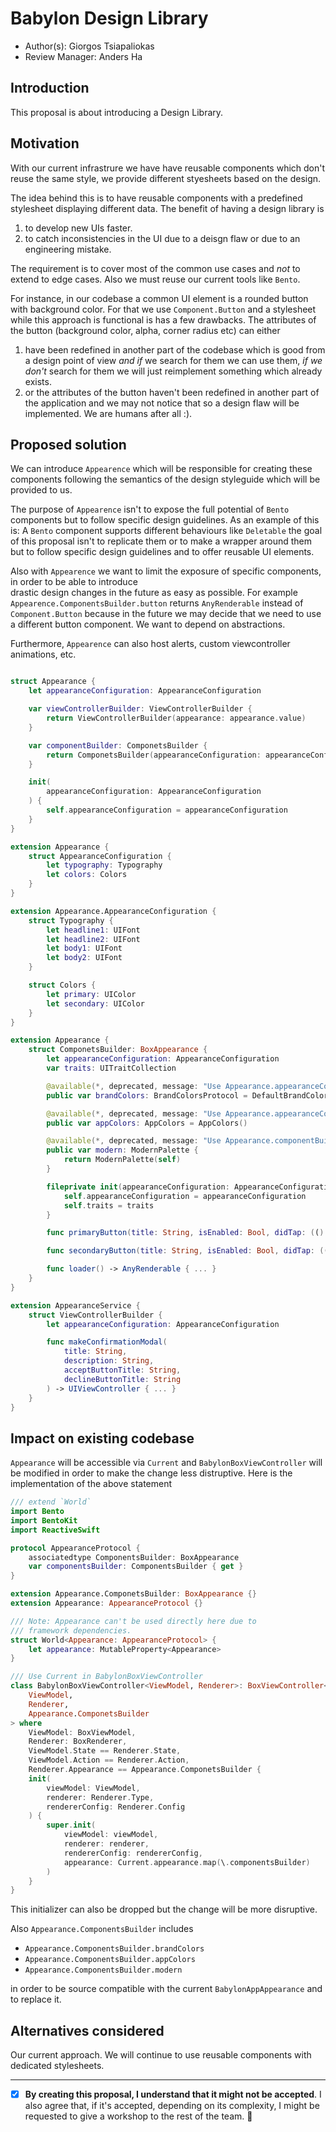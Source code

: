 # Babylon Design Library

* Author(s): Giorgos Tsiapaliokas
* Review Manager: Anders Ha

## Introduction
This proposal is about introducing a Design Library.

## Motivation
With our current infrastrure we have have reusable components which don't reuse the same style,
we provide different styesheets based on the design.

The idea behind this is to have reusable components with a predefined stylesheet displaying different data.
The benefit of having a design library is
1. to develop new UIs faster.
2. to catch inconsistencies in the UI due to a deisgn flaw or due to an engineering mistake.

The requirement is to cover most of the common use cases and *not* to extend to edge cases.
Also we must reuse our current tools like `Bento`.

For instance, in our codebase a common UI element is a rounded button with background color. 
For that we use `Component.Button` and a stylesheet while this approach is functional is has a few drawbacks.
The attributes of the button (background color, alpha, corner radius etc) can either 
1. have been redefined in another part of the codebase which is good from a design point of view *and if* we search
for them we can use them, *if we don't* search for them we will just reimplement something which already exists.
2. or the attributes of the button haven't been redefined in another part of the application and we may not
notice that so a design flaw will be implemented. We are humans after all :).


## Proposed solution
We can introduce `Appearence` which will be responsible for creating these components following
the semantics of the design styleguide which will be provided to us.

The purpose of  `Appearence` isn't to expose the full potential of `Bento` components but to 
follow specific design guidelines.
As an example of this is: 
A `Bento` component supports different behaviours like  `Deletable` the goal of this
proposal isn't to replicate them or to make a wrapper around them but to follow specific design guidelines
and to offer reusable UI elements.

Also with `Appearence` we want to limit the exposure of specific components, in order to be able to introduce  
drastic design changes in the future as easy as possible.
For example `Appearence.ComponentsBuilder.button` returns `AnyRenderable` instead of `Component.Button`
because in the future we may decide that we need to use a different button component. We want to depend on abstractions.

Furthermore, `Appearence` can also host alerts, custom viewcontroller animations, etc.

``` swift

struct Appearance {
    let appearanceConfiguration: AppearanceConfiguration

    var viewControllerBuilder: ViewControllerBuilder {
        return ViewControllerBuilder(appearance: appearance.value)
    }

    var componentBuilder: ComponetsBuilder {
        return ComponetsBuilder(appearanceConfiguration: appearanceConfiguration, traits: UITraitCollection())
    }

    init(
        appearanceConfiguration: AppearanceConfiguration
    ) {
        self.appearanceConfiguration = appearanceConfiguration
    }
}

extension Appearance {
    struct AppearanceConfiguration {
        let typography: Typography
        let colors: Colors
    }
}

extension Appearance.AppearanceConfiguration {
    struct Typography {
        let headline1: UIFont
        let headline2: UIFont
        let body1: UIFont
        let body2: UIFont
    }

    struct Colors {
        let primary: UIColor
        let secondary: UIColor
    }
}

extension Appearance {
    struct ComponetsBuilder: BoxAppearance {
        let appearanceConfiguration: AppearanceConfiguration
        var traits: UITraitCollection

        @available(*, deprecated, message: "Use Appearance.appearanceConfiguration")
        public var brandColors: BrandColorsProtocol = DefaultBrandColor()

        @available(*, deprecated, message: "Use Appearance.appearanceConfiguration")
        public var appColors: AppColors = AppColors()

        @available(*, deprecated, message: "Use Appearance.componentBuilder")
        public var modern: ModernPalette {
            return ModernPalette(self)
        }

        fileprivate init(appearanceConfiguration: AppearanceConfiguration, traits: UITraitCollection) {
            self.appearanceConfiguration = appearanceConfiguration
            self.traits = traits
        }

        func primaryButton(title: String, isEnabled: Bool, didTap: (() -> Void)?) -> AnyRenderable { ... }

        func secondaryButton(title: String, isEnabled: Bool, didTap: (() -> Void)?) -> AnyRenderable { ... }

        func loader() -> AnyRenderable { ... }
    }
}

extension AppearanceService {
    struct ViewControllerBuilder {
        let appearanceConfiguration: AppearanceConfiguration

        func makeConfirmationModal(
            title: String,
            description: String,
            acceptButtonTitle: String,
            declineButtonTitle: String
        ) -> UIViewController { ... }
    }
}
```

## Impact on existing codebase
`Appearance` will be accessible via `Current` and `BabylonBoxViewController` will be modified in order to
make the change less distruptive.
Here is the implementation of the above statement

```swift
/// extend `World`
import Bento
import BentoKit
import ReactiveSwift

protocol AppearanceProtocol {
    associatedtype ComponentsBuilder: BoxAppearance
    var componentsBuilder: ComponentsBuilder { get }
}

extension Appearance.ComponetsBuilder: BoxAppearance {}
extension Appearance: AppearanceProtocol {}

/// Note: Appearance can't be used directly here due to
/// framework dependencies.
struct World<Appearance: AppearanceProtocol> {
    let appearance: MutableProperty<Appearance>
}

/// Use Current in BabylonBoxViewController
class BabylonBoxViewController<ViewModel, Renderer>: BoxViewController<
    ViewModel,
    Renderer,
    Appearance.ComponetsBuilder
> where
    ViewModel: BoxViewModel,
    Renderer: BoxRenderer,
    ViewModel.State == Renderer.State,
    ViewModel.Action == Renderer.Action,
    Renderer.Appearance == Appearance.ComponetsBuilder {
    init(
        viewModel: ViewModel,
        renderer: Renderer.Type,
        rendererConfig: Renderer.Config
    ) {
        super.init(
            viewModel: viewModel,
            renderer: renderer,
            rendererConfig: rendererConfig,
            appearance: Current.appearance.map(\.componentsBuilder)
        )
    }
}
```
This initializer can also be dropped but the change will be more disruptive.

Also `Appearance.ComponentsBuilder` includes
- `Appearance.ComponentsBuilder.brandColors`
- `Appearance.ComponentsBuilder.appColors`
- `Appearance.ComponentsBuilder.modern`

in order to be source compatible with the current `BabylonAppAppearance` and to replace it. 

## Alternatives considered
Our current approach. We will continue to use reusable components with dedicated stylesheets.

--- 
* [x] **By creating this proposal, I understand that it might not be accepted**. I also agree that, if it's accepted,
depending on its complexity, I might be requested to give a workshop to the rest of the team. 🚀
